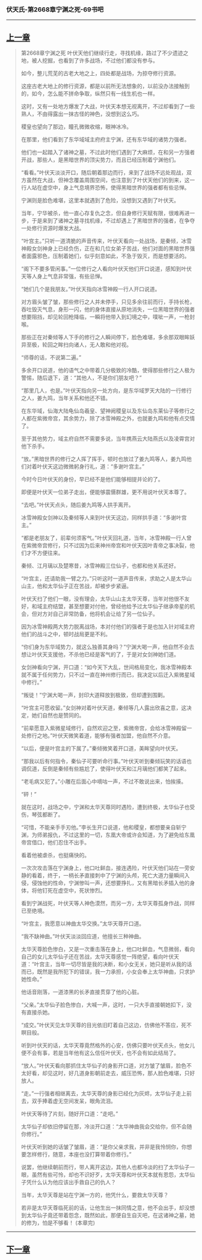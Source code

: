 ### 伏天氏-第2668章宁渊之死-69书吧

--------
[上一章](./e7f4272e3c35dc7299124b7b9ec562fa.md)
--------


>
>
>
>第2668章宁渊之死
>叶伏天他们继续行走，寻找机缘，路过了不少遗迹之地，被人挖掘，也看到了许多战场，不过他们都没有参与。
>
>如今，整儿荒芜的古老大地之上，四处都是战场，为掠夺修行资源。
>
>这座古老大地上的修行资源，都是以前所无法想象的，以前没办法接触到的，如今，怎么能不拼命争取，纵然只有一线生机也一样。
>
>这时，又有一处地方爆发了大战，叶伏天本想无视离开，不过却看到了一些熟人，不由得露出一抹古怪的神色，没想到这么巧。
>
>稷皇也望向了那边，瞳孔微微收缩，眼神冰冷。
>
>在那里，他们看到了东华域域主府府主宁渊，还有东华域的诸势力强者。
>
>他们也一起踏入了诸神之墓，不过此时他们遇到了大麻烦，在和另一方强者开战，那些人，是黑暗世界的顶尖势力，而且已经压制着宁渊他们。
>
>“看看。”叶伏天淡淡开口，随后朝着那边而行，来到了战场不远处观战，双方虽然在大战，但神念覆盖周围空间，也注意到了叶伏天他们的到来，这一行人站在虚空中，身上气息境界恐怖，使得黑暗世界的强者都有些忌惮。
>
>宁渊则是脸色难堪，这里本就遇到了危险，没想到又遇到了叶伏天。
>
>当年，宁华被杀，他一直心存复仇之念，但自身修行天赋有限，很难再进一步，于是来到了诸神之墓寻找机缘，不过却遇上了黑暗世界的强者，在争夺一处修行资源时爆发大战。
>
>“叶宫主。”只听一道清脆的声音传来，叶伏天看向一处战场，是秦倾，冰雪神殿女剑神身上已经负伤，正在和几位女弟子苦战，他们对面的黑暗世界强者面露邪色，压制着她们，似乎刻意如此，不急于毁灭，而是想要活的。
>
>“阁下不要多管闲事。”一位修行之人看向叶伏天他们开口说道，感知到叶伏天等人身上气息非常强，有些忌惮。
>
>“她们几个是我朋友。”叶伏天指向冰雪神殿一行人开口说道。
>
>对方眉头皱了皱，那些修行之人并未停手，只见多余往前而行，手持长枪，吞吐毁灭气息，身形一闪，他的身体直接从原地消失，一位黑暗世界的强者想要阻挡，却见轮回枪降临，一瞬将他带入到幻境之中，噗呲一声，一枪封喉。
>
>那些正在对秦倾等人下手的修行之人瞬间停下，脸色难堪，多余那双眼眸妖异至极，轮回之眸扫向诸人，无人敢和他对视。
>
>“师尊的话，不说第二遍。”
>
>多余开口说道，他的语气之中带着几分极致的冷酷，使得那些修行之人极为警惕，随后退下，道：“其他人，不是你们朋友吧？”
>
>“那里几人，也是。”叶伏天指向另一处方向，是东华域罗天大陆的一行修行之人，姜九鸣，当年关系和他还不错。
>
>在东华域，仙海大陆龟仙岛羲皇、望神阙稷皇以及东仙岛东莱仙子等修行之人都在紫微帝宫，其余势力，除了冰雪神殿之外，也就姜九鸣和他有点交情了。
>
>至于其他势力，域主府自然不需要多说，当年携燕云大陆燕氏以及凌霄宫对他下杀手。
>
>“放。”黑暗世界的修行之人挥了挥手，顿时也放过了姜九鸣等人，姜九鸣他们对着叶伏天这边微微躬身行礼，道：“多谢叶宫主。”
>
>今时今日叶伏天的身份，早已经不是他们能够相提并论的了。
>
>即便是叶伏天一位弟子走出，便能够震慑群雄，更不用说叶伏天本尊了。
>
>“去吧。”叶伏天点头，随后姜九鸣等人拱手离开。
>
>冰雪神殿女剑神以及秦倾等人来到叶伏天这边，同样拱手道：“多谢叶宫主。”
>
>“都是老朋友了，前辈何须客气。”叶伏天回礼道，当年，冰雪神殿一行人曾在紫微帝宫修行，只不过因为后来神州帝宫和叶伏天因叶青帝之事决裂，他们才不方便往来。
>
>秦倾、江月璃以及楚寒昔，冰雪神殿三位仙子，也都和他关系还好。
>
>“叶宫主，还请助我一臂之力。”只听这时一道声音传来，求助之人是太华山山主，他和太华仙子正在苦战，却被步步紧逼。
>
>叶伏天扫了他们一眼，没有理会，太华山山主太华天尊，当年对他很不友好，和域主府结盟，甚至想要对付他，曾经他给予过太华仙子继承帝星的机会，但对方对自己非常防备，他将机会让给了另一位仙子。
>
>因为冰雪神殿两大势力脱离战场，本对付他们的强者于是也加入针对域主府他们的战斗之中，顿时战局更是不利。
>
>“你们身为东华域势力，就这么独善其身吗？”宁渊大喝一声，他自然不会去想让叶伏天支援他，不杀他已经是客气的了，于是对女剑神她们道。
>
>女剑神看向宁渊，开口道：“如今天下大乱，世间格局变化，我冰雪神殿本就不属于任何势力，只不过一直在神州修行而已，我决定以后迁入紫微星域中修行。”
>
>“叛徒！”宁渊大喝一声，封印大道释放到极致，但却遭到围剿。
>
>“叶宫主可愿收留。”女剑神对着叶伏天道，秦倾等几人露出欣喜之意，这决定，她们自然也是赞同的。
>
>“前辈愿意入紫微星域修行，自然欢迎之至，紫微帝宫，会给冰雪神殿留一处修行之地。”叶伏天微笑着道，能够有强者加盟，他自然不介意。
>
>“以后，便是叶宫主的下属了。”秦倾微笑着开口道，美眸望向叶伏天。
>
>“那我以后有何指令，秦仙子可要听命行事。”叶伏天听到秦倾玩笑的话语也调侃道，反倒是秦倾有些尴尬了，使得叶伏天和江月璃他们都笑了起来。
>
>“老毛病又犯了。”小雕在后面心中嘀咕一声，不过不敢说出来，怕挨揍。
>
>“砰！”
>
>就在这时，战场之中，宁渊和太华天尊同时遇险，遭到终极，太华仙子也受伤，琴弦都断了。
>
>“可惜，不能亲手手刃他。”李长生开口说道，他和稷皇，都想要亲自斩宁渊，为师弟报仇，不过这里的一切，东凰大帝或许会知道，为了避免给东凰帝宫借口，他们忍住不出手。
>
>看着他被虐杀，也挺痛快的。
>
>一次次攻击落在宁渊身上，他口吐鲜血，接连遇险，叶伏天他们站在一旁安静的看着，终于，一柄长矛直接刺中了宁渊的头颅，死亡大道力量瞬间入侵，侵蚀他的性命，宁渊惨叫一声，还想要挣扎，又有黑暗长矛插入他的身体，将他钉死在虚空中，死状惨烈。
>
>看到宁渊战死，叶伏天等人神色漠然，而另一方，太华天尊孤身作战，同样已至绝境。
>
>“叶宫主，我愿意以神曲太华交换。”太华天尊开口道。
>
>“我不缺神曲。”叶伏天淡淡回应道，他擅长三种神曲。
>
>太华天尊脸色惨白，又是一次重击落在身上，他口吐鲜血，气息微弱，看向自己的女儿太华仙子还在苦战，太华天尊感觉一阵绝望，看向叶伏天道：“叶宫主，当年一切尽皆是我的决断，和小女无关，她只是听从我的话而已，既然是我所犯下的错误，我一力承担，小女会奉上太华神曲，只求护她性命。”
>
>他话音刚落，一道漆黑的长矛直接贯穿了他的心脏。
>
>“父亲。”太华仙子脸色惨白，大喊一声，这时，一只大手直接朝她扣下，没有直接杀她。
>
>“成交。”叶伏天见太华天尊的目光依旧盯着自己这边，仿佛他不答应，死不瞑目般。
>
>听到叶伏天的话，太华天尊竟然格外的心安，仿佛只要叶伏天点头，他女儿便不会有事，若是当年他有这么信任叶伏天，也不会有如此结局了。
>
>“放人。”叶伏天看向那抓住太华仙子的身影开口道，对方皱了皱眉，脸色不太好看，却见这时，好几道身影朝前走去，威压恐怖，那人脸色难堪，只好放人。
>
>“走。”一行强者相继离去，太华天尊的身影已经化为灰烬，太华仙子走上前去，双手捧着虚无空间发呆，眼角流泪。
>
>叶伏天等待了片刻，随好开口道：“走吧。”
>
>太华仙子却依旧停留在那，冷淡开口道：“太华神曲我会交给你，但不会随你修行。”
>
>叶伏天听到她的话皱了皱眉，道：“是你父亲求我，并非是我怜悯你，你想要怎样修行，随意，本座也没打算带着你修行。”
>
>说罢，他继续朝前而行，带人离开这边，其他人也都冷淡的扫了太华仙子一眼，虽然有些可怜，却也不识好歹，太华天尊和叶伏天本就有恩怨，太华仙子凭什么认为他应该出手救自己的仇人？
>
>当年，太华天尊是站在宁渊一方的，他凭什么，要救太华天尊？
>
>若非是太华天尊临死前的话，让他生出一抹同情之意，他不会出手，却没想到太华仙子竟还带着怨念，既然如此，那便自生自灭吧，在这诸神之墓，她的修为，怕是不够看！
>(本章完)
>
>

--------
[下一章](./4f0a98fb65e615210ee1590d72669a2a.md)
--------
